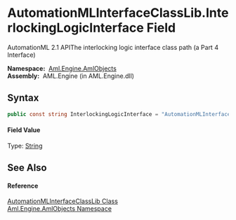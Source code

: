 AutomationMLInterfaceClassLib.InterlockingLogicInterface Field
==============================================================
AutomationML 2.1 APIThe interlocking logic interface class path (a Part 4 Interface)

  **Namespace:**  [Aml.Engine.AmlObjects][1]  
  **Assembly:**  AML.Engine (in AML.Engine.dll)

Syntax
------

```csharp
public const string InterlockingLogicInterface = "AutomationMLInterfaceClassLib/AutomationMLBaseInterface/ExternalDataConnector/PLCopenXMLInterface/LogicInterface/InterlockingLogicInterface"
```

#### Field Value
Type: [String][2]

See Also
--------

#### Reference
[AutomationMLInterfaceClassLib Class][3]  
[Aml.Engine.AmlObjects Namespace][1]  

[1]: ../README.md
[2]: https://docs.microsoft.com/dotnet/api/system.string
[3]: README.md
[4]: https://www.automationml.org
[5]: ../../icons/logoShade.png